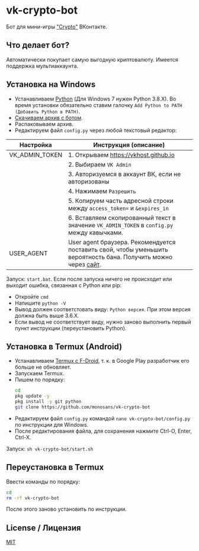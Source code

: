 # vk-crypto-bot

Бот для мини-игры ["Crypto"](https://vk.com/app7932067) ВКонтакте.

## Что делает бот?

Автоматически покупает самую выгодную криптовалюту. Имеется поддержка мультиаккаунта.

## Установка на Windows

- Устанавливаем [Python](https://python.org/downloads/windows) (Для Windows 7 нужен Python 3.8.X). Во время установки обязательно ставим галочку `Add Python to PATH (Добавить Python в PATH)`.
- [Скачиваем архив с ботом](https://github.com/monosans/vk-crypto-bot/archive/refs/heads/main.zip).
- Распаковываем архив.
- Редактируем файл `config.py` через любой текстовый редактор:

| Настройка      | Инструкция (описание)                                                                                                                   |
| -------------- | --------------------------------------------------------------------------------------------------------------------------------------- |
| VK_ADMIN_TOKEN | 1. Открываем https://vkhost.github.io                                                                                                   |
|                | 2. Выбираем `VK Admin`                                                                                                                  |
|                | 3. Авторизуемся в аккаунт ВК, если не авторизованы                                                                                      |
|                | 4. Нажимаем `Разрешить`                                                                                                                 |
|                | 5. Копируем часть адресной строки между `access_token=` и `&expires_in`                                                                 |
|                | 6. Вставляем скопированный текст в значение `VK_ADMIN_TOKEN` в `config.py` между кавычками.                                             |
| USER_AGENT     | User agent браузера. Рекомендуется поставить свой, чтобы уменьшить вероятность бана. Получить можно через [сайт](https://юзерагент.рф). |

Запуск: `start.bat`. Если после запуска ничего не происходит или выходит ошибка, связанная с Python или pip:

- Откройте `cmd`
- Напишите `python -V`
- Вывод должен соответстовать виду: `Python версия`. При этом версия должна быть выше 3.6.X.
- Если вывод не соответствует виду, нужно заново выполнить первый пункт инструкции (переустановить Python).

## Установка в Termux (Android)

- Устанавливаем [Termux с F-Droid](https://f-droid.org/ru/packages/com.termux/), т. к. в Google Play разработчик его больше не обновляет.
- Запускаем Termux.
- Пишем по порядку:
  ```bash
  cd
  pkg update -y
  pkg install -y git python
  git clone https://github.com/monosans/vk-crypto-bot
  ```
- Редактируем файл `config.py` командой `nano vk-crypto-bot/config.py` по инструкции для Windows.
- После редактирования файла, для сохранения нажмите Ctrl-O, Enter, Ctrl-X.

Запуск: `sh vk-crypto-bot/start.sh`

## Переустановка в Termux

Ввести команды по порядку:

```bash
cd
rm -rf vk-crypto-bot
```

После этого заново установить по инструкции.

## License / Лицензия

[MIT](LICENSE)
